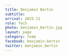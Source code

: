 ```yaml
---
title: Benjamin Bertin
subtitle: 
arrival: 2015-11
role: Tech
photo: benjamin_bertin.jpg
layout: page
category: team
facebook: benjamin.bertin
twitter: benjamin_bertin
---
```

